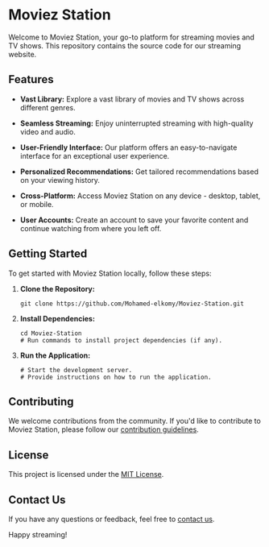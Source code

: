 # Moviez Station

Welcome to Moviez Station, your go-to platform for streaming movies and TV shows. This repository contains the source code for our streaming website.

## Features

- **Vast Library:** Explore a vast library of movies and TV shows across different genres.

- **Seamless Streaming:** Enjoy uninterrupted streaming with high-quality video and audio.

- **User-Friendly Interface:** Our platform offers an easy-to-navigate interface for an exceptional user experience.

- **Personalized Recommendations:** Get tailored recommendations based on your viewing history.

- **Cross-Platform:** Access Moviez Station on any device - desktop, tablet, or mobile.

- **User Accounts:** Create an account to save your favorite content and continue watching from where you left off.

## Getting Started

To get started with Moviez Station locally, follow these steps:

1. **Clone the Repository:**
   ```
   git clone https://github.com/Mohamed-elkomy/Moviez-Station.git
   ```

2. **Install Dependencies:**
   ```
   cd Moviez-Station
   # Run commands to install project dependencies (if any).
   ```

3. **Run the Application:**
   ```
   # Start the development server.
   # Provide instructions on how to run the application.
   ```

## Contributing

We welcome contributions from the community. If you'd like to contribute to Moviez Station, please follow our [contribution guidelines](CONTRIBUTING.md).

## License

This project is licensed under the [MIT License](LICENSE).

## Contact Us

If you have any questions or feedback, feel free to [contact us](mailto:your.email@example.com).

Happy streaming!